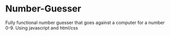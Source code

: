 # Number-Guesser
Fully functional number guesser that goes against a computer for a number 0-9. Using javascript and html/css
